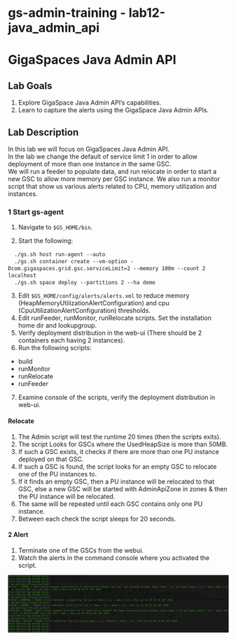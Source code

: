 # gs-admin-training - lab12-java_admin_api

# GigaSpaces Java Admin API 

## Lab Goals

1. Explore GigaSpace Java Admin API’s capabilities.
2. Learn to capture the alerts using the GigaSpace Java Admin APIs.

## Lab Description
In this lab we will focus on GigaSpaces Java Admin API.  
In the lab we change the default of service limit 1 in order to allow deployment of more than one instance in the same GSC.  
We will run a feeder to populate data, and run relocate in order to start a new GSC to allow more memory per GSC instance.
We also run a monitor script that show us various alerts related to CPU, memory utilization and instances.

### 1 Start gs-agent

1. Navigate to `$GS_HOME/bin`.

2. Start the following:
```
  ./gs.sh host run-agent --auto
  ./gs.sh container create --vm-option -Dcom.gigaspaces.grid.gsc.serviceLimit=2 --memory 100m --count 2 localhost
  ./gs.sh space deploy --partitions 2 --ha demo
```

3. Edit `$GS_HOME/config/alerts/alerts.xml` to reduce memory (HeapMemoryUtilizationAlertConfiguration) and cpu (CpuUtilizationAlertConfiguration) thresholds.
4. Edit runFeeder, runMonitor, runRelocate scripts. Set the installation home dir and lookupgroup.
5. Verify deployment distribution in the web-ui (There should be 2 containers each having 2 instances).
6. Run the following scripts:
 * build
 * runMonitor
 * runRelocate
 * runFeeder
7. Examine console of the scripts, verify the deployment distribution in web-ui.

####  Relocate 
1. The Admin script will test the runtime 20 times (then the scripts exits).
2. The script Looks for GSCs where the UsedHeapSize is more than 50MB.
3. If such a GSC exists, it checks if there are more than one PU instance deployed on that GSC.
4. If such a GSC is found, the script looks for an empty GSC to relocate one of the PU instances to.
5. If it finds an empty GSC, then a PU instance will be relocated to that GSC, else a new GSC will be started with AdminApiZone in zones & then the PU instance will be relocated.
6. The same will be repeated until each GSC contains only one PU instance.
7. Between each check the script sleeps for 20 seconds.

#### 2 Alert 
1. Terminate one of the GSCs from the webui.
2. Watch the alerts in the command console where you activated the script.

![Screenshot](./Pictures/Picture2.png)

